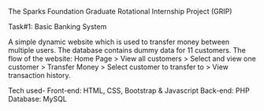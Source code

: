 The Sparks Foundation 
Graduate Rotational Internship Project (GRIP)

Task#1: Basic Banking System

A simple dynamic website which is used to transfer money between multiple users. The database contains dummy data for 11 customers.
The flow of the website:
Home Page > View all customers > Select and view one customer > Transfer Money > Select customer to transfer to > View transaction history.

Tech used- Front-end: HTML, CSS, Bootstrap & Javascript
Back-end: PHP
Database: MySQL

